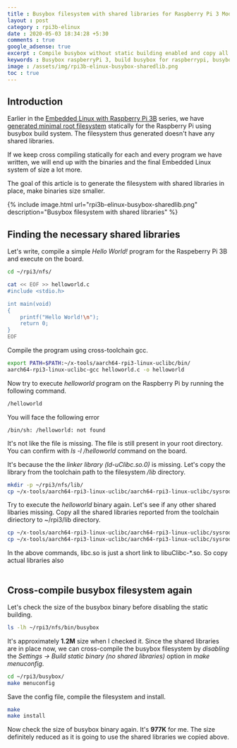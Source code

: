 ```yaml
---
title : Busybox filesystem with shared libraries for Raspberry Pi 3 Model B
layout : post
category : rpi3b-elinux
date : 2020-05-03 18:34:28 +5:30
comments : true
google_adsense: true
excerpt : Compile busybox without static building enabled and copy all the necessary shared libraries to run a binary from the toolchain directory to busybox filesystem.
keywords : Busybox raspberryPi 3, build busybox for raspberrypi, busybox mount nfs share, busybox shared libraries
image : /assets/img/rpi3b-elinux-busybox-sharedlib.png
toc : true
---
```

## Introduction
Earlier in the [Embedded Linux with Raspberry Pi 3B](/book/embedded-linux-rpi3-000-intro.html#learning-path) series, we have [generated minimal root filesystem](/rpi3b-elinux/embedded-linux-rpi3-060-busybox.html) statically for the Raspberry Pi using busybox build system. The filesystem thus generated doesn't have any shared libraries.

If we keep cross compiling statically for each and every program we have written, we will end up with the binaries and the final Embedded Linux system of size a lot more.

The goal of this article is to generate the filesystem with shared libraries in place, make binaries size smaller.

{% include image.html url="rpi3b-elinux-busybox-sharedlib.png" description="Busybox filesystem with shared libraries" %}
## Finding the necessary shared libraries
Let's write, compile a simple *Hello World!* program for the Raspeberry Pi 3B and execute on the board.

```bash
cd ~/rpi3/nfs/

cat << EOF >> helloworld.c
#include <stdio.h>

int main(void)
{
	printf("Hello World!\n");
	return 0;
}
EOF
```
Compile the program using cross-toolchain gcc.
```bash
export PATH=$PATH:~/x-tools/aarch64-rpi3-linux-uclibc/bin/
aarch64-rpi3-linux-uclibc-gcc helloworld.c -o helloworld
```
Now try to execute *helloworld* program on the Raspberry Pi by running the following command.
```bash
/helloworld
```
You will face the following error
```
/bin/sh: /helloworld: not found
```
It's not like the file is missing. The file is still present in your root directory. You can confirm with *ls -l /helloworld* command on the board.

It's because the the *linker library (ld-uClibc.so.0)* is missing. Let's copy the library from the toolchain path to the filesystem */lib* directory.
```bash
mkdir -p ~/rpi3/nfs/lib/
cp ~/x-tools/aarch64-rpi3-linux-uclibc/aarch64-rpi3-linux-uclibc/sysroot/lib/ld-uClibc* ~/rpi3/nfs/lib
```
Try to execute the *helloworld* binary again. Let's see if any other shared libaries missing. Copy all the shared libraries reported from the toolchain diriectory to ~/rpi3/lib directory.

```bash
cp ~/x-tools/aarch64-rpi3-linux-uclibc/aarch64-rpi3-linux-uclibc/sysroot/lib/libc.so* ~/rpi3/nfs/lib
cp ~/x-tools/aarch64-rpi3-linux-uclibc/aarch64-rpi3-linux-uclibc/sysroot/lib/libuClibc* ~/rpi3/nfs/lib
```
<div class="isa_info">In the above commands, libc.so is just a short link to libuClibc-*.so. So copy actual libraries also</div><br>

## Cross-compile busybox filesystem again
Let's check the size of the busybox binary before disabling the static building.
```bash
ls -lh ~/rpi3/nfs/bin/busybox
```

It's approximately **1.2M** size when I checked it. Since the shared libraries are in place now, we can cross-compile the busybox filesystem by *disabling* the *Settings -> Build static binary (no shared libraries)* option in *make menuconfig*.
```bash
cd ~/rpi3/busybox/
make menuconfig
```
Save the config file, compile the filesystem and install.
```bash
make
make install
```
Now check the size of busybox binary again. It's **977K** for me. The size definitely reduced as it is going to use the shared libraries we copied above.
